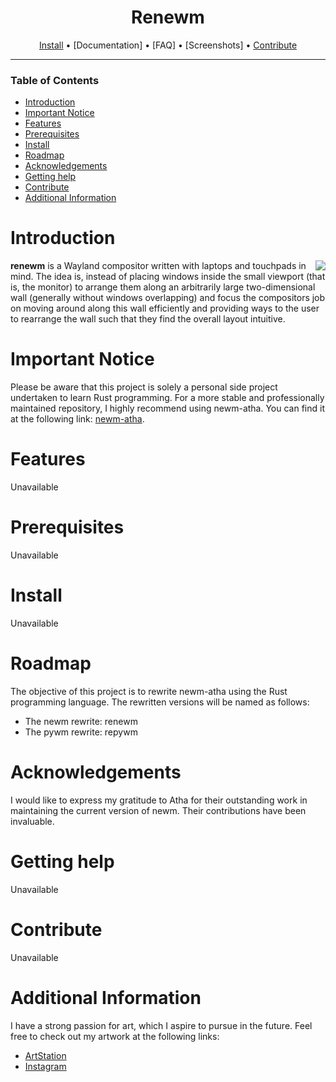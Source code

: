 <div align="center">

# Renewm

[Install](#install) • [Documentation] • [FAQ] • [Screenshots] • [Contribute](#contribute)

</div>

---

### Table of Contents

- [Introduction](#introduction)
- [Important Notice](#important-notice)
- [Features](#features)
- [Prerequisites](#prerequisites)
- [Install](#install)
- [Roadmap](#roadmap)
- [Acknowledgements](#acknowledgements)
- [Getting help](#getting-help)
- [Contribute](#contribute)
- [Additional Information](#additional-information)

# Introduction

<a href="https://www.artstation.com/klownie">
  <img src="https://raw.githubusercontent.com/hlissner/doom-emacs/screenshots/cacochan.png" align="right" />
</a>

**renewm** is a Wayland compositor written with laptops and touchpads in mind. The idea is, instead of placing windows inside the small viewport (that is, the monitor) to arrange them along an arbitrarily large two-dimensional wall (generally without windows overlapping) and focus the compositors job on moving around along this wall efficiently and providing ways to the user to rearrange the wall such that they find the overall layout intuitive.

# Important Notice

Please be aware that this project is solely a personal side project undertaken to learn Rust programming. For a more stable and professionally maintained repository, I highly recommend using newm-atha. You can find it at the following link: [newm-atha](https://git.sr.ht/~atha/newm-atha).

# Features

Unavailable

# Prerequisites

Unavailable

# Install

Unavailable

# Roadmap

The objective of this project is to rewrite newm-atha using the Rust programming language. The rewritten versions will be named as follows:

- The newm rewrite: renewm
- The pywm rewrite: repywm

# Acknowledgements

I would like to express my gratitude to Atha for their outstanding work in maintaining the current version of newm. Their contributions have been invaluable.

# Getting help

Unavailable

# Contribute

Unavailable

# Additional Information

I have a strong passion for art, which I aspire to pursue in the future. Feel free to check out my artwork at the following links:

- [ArtStation](https://www.artstation.com/klownie)
- [Instagram](https://www.instagram.com/klownie_/)
